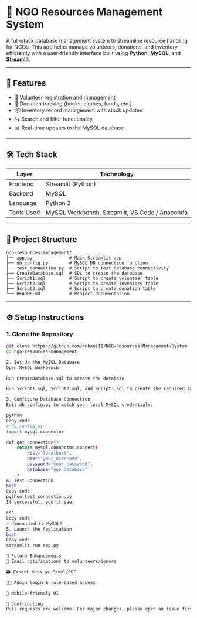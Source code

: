 # 🌱 NGO Resources Management System

A full-stack database management system to streamline resource handling for NGOs. This app helps manage volunteers, donations, and inventory efficiently with a user-friendly interface built using **Python**, **MySQL**, and **Streamlit**.

---

## 🚀 Features

- 👥 Volunteer registration and management  
- 🎁 Donation tracking (books, clothes, funds, etc.)  
- 📦 Inventory record management with stock updates  
- 🔍 Search and filter functionality  
- 📊 Real-time updates to the MySQL database  

---

## 🛠️ Tech Stack

| Layer       | Technology          |
|-------------|---------------------|
| Frontend    | Streamlit (Python)  |
| Backend     | MySQL               |
| Language    | Python 3            |
| Tools Used  | MySQL Workbench, Streamlit, VS Code / Anaconda |

---

## 📁 Project Structure

```
ngo-resources-management/
├── app.py              # Main Streamlit app
├── db_config.py        # MySQL DB connection function
├── test_connection.py  # Script to test database connectivity
├── CreateDatabase.sql  # SQL to create the database
├── Script1.sql         # Script to create volunteer table
├── Script2.sql         # Script to create inventory table
├── Script3.sql         # Script to create donation table
└── README.md           # Project documentation
```

---

## ⚙️ Setup Instructions

### 1. Clone the Repository

```bash
git clone https://github.com/ruhani11/NGO-Resources-Management-System
cd ngo-resources-management

2. Set Up the MySQL Database
Open MySQL Workbench

Run CreateDatabase.sql to create the database

Run Script1.sql, Script2.sql, and Script3.sql to create the required tables

3. Configure Database Connection
Edit db_config.py to match your local MySQL credentials:

python
Copy code
# db_config.py
import mysql.connector

def get_connection():
    return mysql.connector.connect(
        host="localhost",
        user="your_username",
        password="your_password",
        database="ngo_database"
    )
4. Test Connection
bash
Copy code
python test_connection.py
If successful, you’ll see:

css
Copy code
✅ Connected to MySQL!
5. Launch the Application
bash
Copy code
streamlit run app.py

📌 Future Enhancements
📧 Email notifications to volunteers/donors

🗃️ Export data as Excel/PDF

🧑‍💼 Admin login & role-based access

📱 Mobile-friendly UI

🤝 Contributing
Pull requests are welcome! For major changes, please open an issue first to discuss what you'd like to change.

